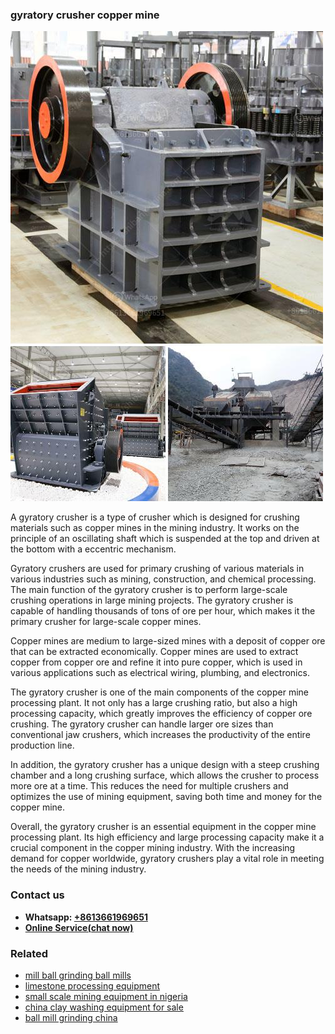 <h3>gyratory crusher copper mine</h3><img src='1704791646.jpg' alt=''><p>A gyratory crusher is a type of crusher which is designed for crushing materials such as copper mines in the mining industry. It works on the principle of an oscillating shaft which is suspended at the top and driven at the bottom with a eccentric mechanism.</p><p>Gyratory crushers are used for primary crushing of various materials in various industries such as mining, construction, and chemical processing. The main function of the gyratory crusher is to perform large-scale crushing operations in large mining projects. The gyratory crusher is capable of handling thousands of tons of ore per hour, which makes it the primary crusher for large-scale copper mines.</p><p>Copper mines are medium to large-sized mines with a deposit of copper ore that can be extracted economically. Copper mines are used to extract copper from copper ore and refine it into pure copper, which is used in various applications such as electrical wiring, plumbing, and electronics.</p><p>The gyratory crusher is one of the main components of the copper mine processing plant. It not only has a large crushing ratio, but also a high processing capacity, which greatly improves the efficiency of copper ore crushing. The gyratory crusher can handle larger ore sizes than conventional jaw crushers, which increases the productivity of the entire production line.</p><p>In addition, the gyratory crusher has a unique design with a steep crushing chamber and a long crushing surface, which allows the crusher to process more ore at a time. This reduces the need for multiple crushers and optimizes the use of mining equipment, saving both time and money for the copper mine.</p><p>Overall, the gyratory crusher is an essential equipment in the copper mine processing plant. Its high efficiency and large processing capacity make it a crucial component in the copper mining industry. With the increasing demand for copper worldwide, gyratory crushers play a vital role in meeting the needs of the mining industry.</p><h3>Contact us</h3><ul><li><strong>Whatsapp:&nbsp;<a href="https://wa.me/8613661969651">+8613661969651</a></strong></li><li><a href="https://swt.shibang-china.com/?git&amp;zhl&amp;gyratory crusher copper mine"><strong>Online Service(chat now)</strong></a></li></ul><h3>Related</h3><ul><li><a href='mill ball grinding ball mills.md'>mill ball grinding ball mills</a></li><li><a href='limestone processing equipment.md'>limestone processing equipment</a></li><li><a href='small scale mining equipment in nigeria.md'>small scale mining equipment in nigeria</a></li><li><a href='china clay washing equipment for sale.md'>china clay washing equipment for sale</a></li><li><a href='ball mill grinding china.md'>ball mill grinding china</a></li></ul>